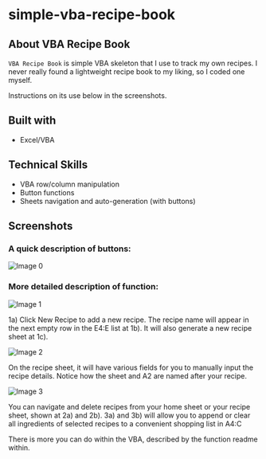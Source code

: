 # simple-vba-recipe-book

## About VBA Recipe Book

`VBA Recipe Book` is simple VBA skeleton that I use to track my own recipes. I never really found a lightweight recipe book to my liking, so I coded one myself.

Instructions on its use below in the screenshots.

## Built with
- Excel/VBA

## Technical Skills
- VBA row/column manipulation
- Button functions
- Sheets navigation and auto-generation (with buttons)

## Screenshots
### A quick description of buttons:
![Image 0](https://user-images.githubusercontent.com/74934154/145523123-d1cbdea5-a6d1-43b5-ba2a-2d571f6fe78f.png)

### More detailed description of function:
![Image 1](https://user-images.githubusercontent.com/74934154/145523125-0479459b-4d00-4160-a7b6-9f90598461c1.png)

1a) Click New Recipe to add a new recipe. The recipe name will appear in the next empty row in the E4:E list at 1b). It will also generate a new recipe sheet at 1c).

![Image 2](https://user-images.githubusercontent.com/74934154/145523121-668a50f2-1e2c-4237-8183-977534586ebb.png)

On the recipe sheet, it will have various fields for you to manually input the recipe details. Notice how the sheet and A2 are named after your recipe.

![Image 3](https://user-images.githubusercontent.com/74934154/145523122-ee6a3585-d4d2-42b2-a66d-656ff6745c51.png)

You can navigate and delete recipes from your home sheet or your recipe sheet, shown at 2a) and 2b). 3a) and 3b) will allow you to append or clear all ingredients of selected recipes to a convenient shopping list in A4:C

There is more you can do within the VBA, described by the function readme within.


